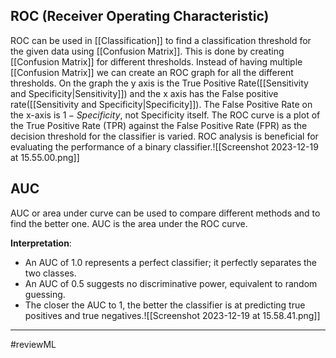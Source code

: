 ## ROC (Receiver Operating Characteristic)
ROC can be used in [[Classification]] to find a classification threshold for the given data using [[Confusion Matrix]]. This is done by creating [[Confusion Matrix]] for different thresholds. Instead of having multiple [[Confusion Matrix]] we can create an ROC graph for all the different thresholds. On the graph the y axis is the True Positive Rate([[Sensitivity and Specificity|Sensitivity]]) and the x axis has the False positive rate([[Sensitivity and Specificity|Specificity]]). The False Positive Rate on the x-axis is $1 - Specificity$, not Specificity itself. The ROC curve is a plot of the True Positive Rate (TPR) against the False Positive Rate (FPR) as the decision threshold for the classifier is varied. ROC analysis is beneficial for evaluating the performance of a binary classifier.![[Screenshot 2023-12-19 at 15.55.00.png]]
## AUC
AUC or area under curve can be used to compare different methods and to find the better one. AUC is the area under the ROC curve. 

**Interpretation**:
- An AUC of 1.0 represents a perfect classifier; it perfectly separates the two classes.
- An AUC of 0.5 suggests no discriminative power, equivalent to random guessing.
- The closer the AUC to 1, the better the classifier is at predicting true positives and true negatives.![[Screenshot 2023-12-19 at 15.58.41.png]]
---
#reviewML